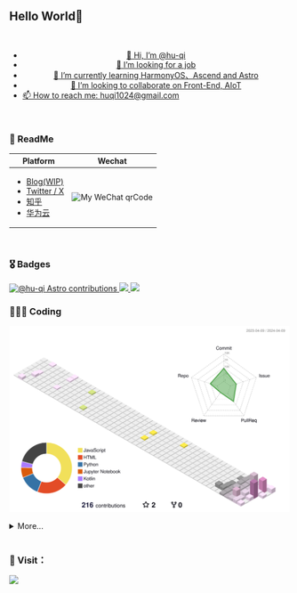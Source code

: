 <!---
hu-qi/hu-qi is a ✨ special ✨ repository because its `README.md` (this file) appears on your GitHub profile.
You can click the Preview link to take a look at your changes.
--->

## Hello World🎉 

<a align="center" href="https://github.com/hu-qi">
  <br>
  
  - 👋 Hi, I’m @hu-qi
  - 👀 I’m looking for a job
  - 🌱 I’m currently learning HarmonyOS、Ascend and Astro
  - 💞️ I’m looking to collaborate on Front-End, AIoT
  - 📫 How to reach me: huqi1024@gmail.com
</a>

<br>

### 📖 ReadMe

| Platform                                       | Wechat                                              |
| ---------------------------------------------- | ------------------------------------------------- |
| <ul> <li> [Blog(WIP)](https://hu-qi.github.io)</li> <li> [Twitter / X](https://twitter.com/huqii)</li> <li> [知乎](https://www.zhihu.com/people/fashaoge) </li><li> [华为云](https://bbs.huaweicloud.com/community/usersnew/id_1567662212449451) </li>  </ul>    |  ![My WeChat qrCode](./wechat-white.png)   |

<br>

### 🎖 Badges

<a href="https://paddlepaddle-badge.vercel.app/contributor/hu-qi/">
  <img src="https://paddlepaddle-badge.vercel.app/v1/contributor/hu-qi.svg" alt="@hu-qi Astro contributions" width="320" height="195">
</a>
<a href="https://github.com/liruifengv#gh-dark-mode-only">
  <img src="https://github-readme-stats-one-mu-82.vercel.app/api?username=hu-qi&show_icons=true&theme=vue-dark&border_color=42b973#gh-dark-mode-only" />
</a>
<a href="https://github.com/liruifengv#gh-light-mode-only">
  <img src="https://github-readme-stats-one-mu-82.vercel.app/api?username=hu-qi&show_icons=true&icon_color=805AD5&text_color=718096&bg_color=ffffff#gh-light-mode-only" />
</a>

<br>

### 👨🏻‍💻 Coding

![](profile-3d-contrib/profile-season-animate.svg)

<details>
<summary>More...</summary>
  <img src="https://github-profile-trophy.vercel.app/?username=hu-qi">
  <br>
  <img src="https://cr-skills-chart-widget.azurewebsites.net/api/api?username=hu-qi">
</details>
<br>

### 👋 Visit： 
![](https://profile-counter.glitch.me/hu-qi/count.svg)
